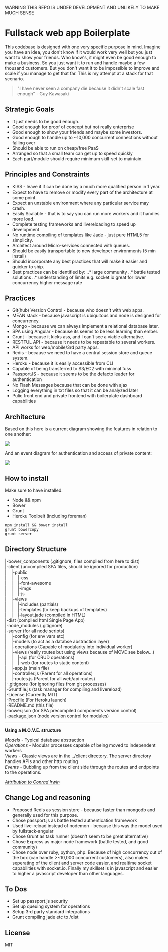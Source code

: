 WARNING THIS REPO IS UNDER DEVELOPMENT AND UNLIKELY TO MAKE MUCH SENSE

# Fullstack web app Boilerplate
This codebase is designed with one very specific purpose in mind. Imagine you have an idea, you don't know if it would work very well but you just want to show your friends. Who know's, it might even be good enough to make a business. So you just want it to run and handle maybe a few thousand customers. But you don't want it to be impossible to improve and scale if you manage to get that far. This is my attempt at a stack for that scenario.

>"I have never seen a company die because it didn't scale fast enough" - Guy Kawasaki

## Strategic Goals
* It just needs to be good enough.
* Good enough for proof of concept but not really enterprise
* Good enough to show your friends and maybe some investors.
* Good enough to handle up to ~10,000 concurrent connections without falling over
* Should be able to run on cheap/free PaaS 
* Arranged so that a small team can get up to speed quickly
* Each part/module should require minimum skill-set to maintain.

## Principles and Constraints
* KISS - leave it if can be done by a much more qualified person in 1 year.
* Expect to have to remove or modify every part of the architecture at some point.
* Expect an unstable environment where any particular service may crash.
* Easily Scalable - that is to say you can run more workers and it handles more load.
* Complete testing frameworks and livereloading to speed up development
* No runtime compiling of templates like Jade - just pure HTML5 for simplicity.
* Architect around Micro-services connected with queues.
* Should be easily transportable to new developer environments (5 min install)
* Should incorporate any best practices that will make it easier and quicker to ship.
* Best practices can be identified by:
..* large community
..* battle tested solutions
..* understanding of limits e.g. socket.io great for lower concurrency higher message rate

## Practices 
* Git(hub) Version Control - because who doesn't with web apps.
* MEAN stack - because javascript is ubiquitous and node is designed for concurrency.
* Mongo - because we can always implement a relational database later.
* SPA using Angular - because its seems to be less learning than ember.
* Grunt - because it kicks ass, and I can't see a viable alternative.
* RESTFUL API - because it needs to be repeatable to several workers.
* API works for web/mobile/3rd party apps.
* Redis - because we need to have a central session store and queue system.
* Heroku - because it is easily accessible from CLI
* Capable of being transferred to S3/EC2 with minimal fuss
* PassportJS - because it seems to be the defacto leader for authentication
* No Flash Messages because that can be done with ajax
* Logging everything in txt files so that it can be analyzed later
* Pulic front end and private frontend with boilerplate dashboard capabilities

## Architecture
Based on this here is a current diagram showing the features in relation to one another:

![](https://docs.google.com/drawings/d/1tSR0bjQJglcT-38VVY8FT1DqkZZMFQ57_A02aRPiqEk/pub?w=961&h=581)

And an event diagram for authentication and access of private content:

![](https://docs.google.com/drawings/d/1ehHzQOMKdGw2ARZzDgZufGvjqbyw9RFU8Q0K3L6NMU4/pub?w=960&h=720)


## How to install
Make sure to have installed:

* Node && npm
* Bower
* Grunt
* Heroku Toolbelt (including foreman)

``` 
npm install && bower install
grunt bowercopy
grunt server
```

## Directory Structure
|-bower_components (.gitignore, files compiled from here to dist)  
|-client (uncompiled SPA files, should be ignored for production)  
|&nbsp;&nbsp;&nbsp;&nbsp;|-public  
|&nbsp;&nbsp;&nbsp;&nbsp;|&nbsp;&nbsp;&nbsp;&nbsp;|-css  
|&nbsp;&nbsp;&nbsp;&nbsp;|&nbsp;&nbsp;&nbsp;&nbsp;|-font-awesome  
|&nbsp;&nbsp;&nbsp;&nbsp;|&nbsp;&nbsp;&nbsp;&nbsp;|-imgs  
|&nbsp;&nbsp;&nbsp;&nbsp;|&nbsp;&nbsp;&nbsp;&nbsp;|-js  
|&nbsp;&nbsp;&nbsp;&nbsp;|-views    
|&nbsp;&nbsp;&nbsp;&nbsp;|&nbsp;&nbsp;&nbsp;&nbsp;|-includes (partials)  
|&nbsp;&nbsp;&nbsp;&nbsp;|&nbsp;&nbsp;&nbsp;&nbsp;|-templates (to keep backups of templates)  
|&nbsp;&nbsp;&nbsp;&nbsp;|&nbsp;&nbsp;&nbsp;&nbsp;|-layout.jade (compiled in HTML)  
|-dist (compiled html Single Page App)  
|-node_modules (.gitignore)  
|-server (for all node scripts)  
|&nbsp;&nbsp;&nbsp;&nbsp;|-config (for env vars etc)     
|&nbsp;&nbsp;&nbsp;&nbsp;|-models (to act as a databse abstraction layer)  
|&nbsp;&nbsp;&nbsp;&nbsp;|-operations (Capable of modularity into individual worker)  
|&nbsp;&nbsp;&nbsp;&nbsp;|-views (really routes but using views because of MOVE see below...)  
|&nbsp;&nbsp;&nbsp;&nbsp;|&nbsp;&nbsp;&nbsp;&nbsp;|-api (for CRUD operations)  
|&nbsp;&nbsp;&nbsp;&nbsp;|&nbsp;&nbsp;&nbsp;&nbsp;|-web  (for routes to static content)  
|&nbsp;&nbsp;&nbsp;&nbsp;|-app.js (main file)   
|&nbsp;&nbsp;&nbsp;&nbsp;|-controller.js (Parent for all operations)   
|&nbsp;&nbsp;&nbsp;&nbsp;|-routes.js (Parent for all web/api routes)   
|-.gitignore (for ignoring files from git processes)   
|-Gruntfile.js (task manager for compiling and livereload)   
|-License (Currently MIT)   
|-Procfile (For Heroku launch)   
|-README.md (this file)   
|-bower.json (for SPA precompiled components version control)   
|-package.json (node version control for modules)   

---

**Using a M.O.V.E. structure**

*Models* - Typical  database abstraction  
*Operations* - Modular processes capable of being moved to independent workers    
*Views* - Classic views are in the ../client directory. The server directory handles APIs and other http routing  
*Events* - Bubbling up from the client side through the routes and endpoints to the operations.  
  
[*Attribution to Conrad Irwin*](https://cirw.in/blog/time-to-move-on)

## Change Log and reasoning

* Proposed Redis as session store - because faster than mongodb and generally used for this purpose.
* Chose passport.js as battle tested authentication framework
* Used live-reload instead of nodemon - because this was the model used by fullstack-angular
* Chose Grunt as task runner (doesn't seem to be great alternative)
* Chose Express as major node framework (battle tested, and good community)
* Chose node over ruby, python, php. Because of high concurrency out of the box (can handle >~10,000 concurrent customers), also makes seperating of the client and server code easier, and realtime socket capabilities with socket.io. Finally my skillset is in javascript and easier to higher a javascript developer than other languages.

## To Dos
* Set up passport.js security
* Set up queuing system for operations
* Setup 3rd party standard integrations
* Grunt compiling jade etc to /dist

## License
MIT